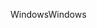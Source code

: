 <span data-ttu-id="42a03-101">Windows</span><span class="sxs-lookup"><span data-stu-id="42a03-101">Windows</span></span>